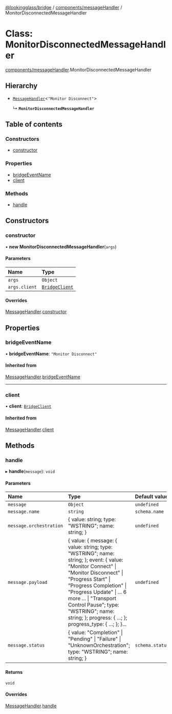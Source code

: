 [@lookingglass/bridge](../README.md) / [components/messageHandler](../modules/components_messageHandler.md) / MonitorDisconnectedMessageHandler

# Class: MonitorDisconnectedMessageHandler

[components/messageHandler](../modules/components_messageHandler.md).MonitorDisconnectedMessageHandler

## Hierarchy

- [`MessageHandler`](components_messageHandler.MessageHandler.md)<``"Monitor Disconnect"``\>

  ↳ **`MonitorDisconnectedMessageHandler`**

## Table of contents

### Constructors

- [constructor](components_messageHandler.MonitorDisconnectedMessageHandler.md#constructor)

### Properties

- [bridgeEventName](components_messageHandler.MonitorDisconnectedMessageHandler.md#bridgeeventname)
- [client](components_messageHandler.MonitorDisconnectedMessageHandler.md#client)

### Methods

- [handle](components_messageHandler.MonitorDisconnectedMessageHandler.md#handle)

## Constructors

### constructor

• **new MonitorDisconnectedMessageHandler**(`args`)

#### Parameters

| Name | Type |
| :------ | :------ |
| `args` | `Object` |
| `args.client` | [`BridgeClient`](client.BridgeClient.md) |

#### Overrides

[MessageHandler](components_messageHandler.MessageHandler.md).[constructor](components_messageHandler.MessageHandler.md#constructor)

## Properties

### bridgeEventName

• **bridgeEventName**: ``"Monitor Disconnect"``

#### Inherited from

[MessageHandler](components_messageHandler.MessageHandler.md).[bridgeEventName](components_messageHandler.MessageHandler.md#bridgeeventname)

___

### client

• **client**: [`BridgeClient`](client.BridgeClient.md)

#### Inherited from

[MessageHandler](components_messageHandler.MessageHandler.md).[client](components_messageHandler.MessageHandler.md#client)

## Methods

### handle

▸ **handle**(`message`): `void`

#### Parameters

| Name | Type | Default value |
| :------ | :------ | :------ |
| `message` | `Object` | `undefined` |
| `message.name` | `string` | `schema.name` |
| `message.orchestration` | { value: string; type: "WSTRING"; name: string; } | `undefined` |
| `message.payload` | { value: { message: { value: string; type: "WSTRING"; name: string; }; event: { value: "Monitor Connect" \| "Monitor Disconnect" \| "Progress Start" \| "Progress Completion" \| "Progress Update" \| ... 6 more ... \| "Transport Control Pause"; type: "WSTRING"; name: string; }; progress: { ...; }; progress\_type: { ...; }; }... | `undefined` |
| `message.status` | { value: "Completion" \| "Pending" \| "Failure" \| "UnknownOrchestration"; type: "WSTRING"; name: string; } | `schema.status` |

#### Returns

`void`

#### Overrides

[MessageHandler](components_messageHandler.MessageHandler.md).[handle](components_messageHandler.MessageHandler.md#handle)
